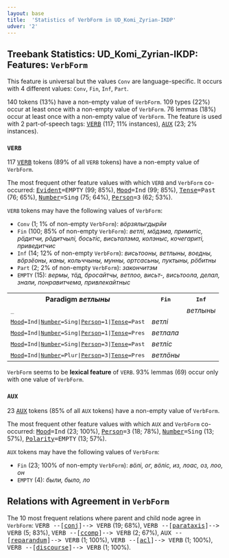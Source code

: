 ```yaml
---
layout: base
title:  'Statistics of VerbForm in UD_Komi_Zyrian-IKDP'
udver: '2'
---
```


## Treebank Statistics: UD_Komi_Zyrian-IKDP: Features: `VerbForm`

This feature is universal but the values `Conv` are language-specific.
It occurs with 4 different values: `Conv`, `Fin`, `Inf`, `Part`.

140 tokens (13%) have a non-empty value of `VerbForm`.
109 types (22%) occur at least once with a non-empty value of `VerbForm`.
76 lemmas (18%) occur at least once with a non-empty value of `VerbForm`.
The feature is used with 2 part-of-speech tags: <tt><a href="kpv_ikdp-pos-VERB.html">VERB</a></tt> (117; 11% instances), <tt><a href="kpv_ikdp-pos-AUX.html">AUX</a></tt> (23; 2% instances).

### `VERB`

117 <tt><a href="kpv_ikdp-pos-VERB.html">VERB</a></tt> tokens (89% of all `VERB` tokens) have a non-empty value of `VerbForm`.

The most frequent other feature values with which `VERB` and `VerbForm` co-occurred: <tt><a href="kpv_ikdp-feat-Evident.html">Evident</a></tt><tt>=EMPTY</tt> (99; 85%), <tt><a href="kpv_ikdp-feat-Mood.html">Mood</a></tt><tt>=Ind</tt> (99; 85%), <tt><a href="kpv_ikdp-feat-Tense.html">Tense</a></tt><tt>=Past</tt> (76; 65%), <tt><a href="kpv_ikdp-feat-Number.html">Number</a></tt><tt>=Sing</tt> (75; 64%), <tt><a href="kpv_ikdp-feat-Person.html">Person</a></tt><tt>=3</tt> (62; 53%).

`VERB` tokens may have the following values of `VerbForm`:

* `Conv` (1; 1% of non-empty `VerbForm`): <em>вӧрзялыгдырйи</em>
* `Fin` (100; 85% of non-empty `VerbForm`): <em>ветлі, мӧдэма, примитіс, рӧдитчи, рӧдитчылі, босьтіс, висьталэма, колэныс, кочегариті, приведитчис</em>
* `Inf` (14; 12% of non-empty `VerbForm`): <em>висьтооны, ветлыны, воедны, вӧрзёоны, каны, кольччыны, мунны, ортсасьны, пуктыны, рӧбитны</em>
* `Part` (2; 2% of non-empty `VerbForm`): <em>закончитэм</em>
* `EMPTY` (15): <em>вермы, тӧд, бросайтчы, ветлоо, висьт-, висьтоола, делал, знали, понравитчема, привлекайтныс</em>

<table>
  <tr><th>Paradigm <i>ветлыны</i></th><th><tt>Fin</tt></th><th><tt>Inf</tt></th></tr>
  <tr><td><tt>_</tt></td><td></td><td><em>ветлыны</em></td></tr>
  <tr><td><tt><tt><a href="kpv_ikdp-feat-Mood.html">Mood</a></tt><tt>=Ind</tt>|<tt><a href="kpv_ikdp-feat-Number.html">Number</a></tt><tt>=Sing</tt>|<tt><a href="kpv_ikdp-feat-Person.html">Person</a></tt><tt>=1</tt>|<tt><a href="kpv_ikdp-feat-Tense.html">Tense</a></tt><tt>=Past</tt></tt></td><td><em>ветлі</em></td><td></td></tr>
  <tr><td><tt><tt><a href="kpv_ikdp-feat-Mood.html">Mood</a></tt><tt>=Ind</tt>|<tt><a href="kpv_ikdp-feat-Number.html">Number</a></tt><tt>=Sing</tt>|<tt><a href="kpv_ikdp-feat-Person.html">Person</a></tt><tt>=1</tt>|<tt><a href="kpv_ikdp-feat-Tense.html">Tense</a></tt><tt>=Pres</tt></tt></td><td><em>ветлала</em></td><td></td></tr>
  <tr><td><tt><tt><a href="kpv_ikdp-feat-Mood.html">Mood</a></tt><tt>=Ind</tt>|<tt><a href="kpv_ikdp-feat-Number.html">Number</a></tt><tt>=Sing</tt>|<tt><a href="kpv_ikdp-feat-Person.html">Person</a></tt><tt>=3</tt>|<tt><a href="kpv_ikdp-feat-Tense.html">Tense</a></tt><tt>=Past</tt></tt></td><td><em>ветліс</em></td><td></td></tr>
  <tr><td><tt><tt><a href="kpv_ikdp-feat-Mood.html">Mood</a></tt><tt>=Ind</tt>|<tt><a href="kpv_ikdp-feat-Number.html">Number</a></tt><tt>=Plur</tt>|<tt><a href="kpv_ikdp-feat-Person.html">Person</a></tt><tt>=3</tt>|<tt><a href="kpv_ikdp-feat-Tense.html">Tense</a></tt><tt>=Pres</tt></tt></td><td><em>ветлӧны</em></td><td></td></tr>
</table>

`VerbForm` seems to be **lexical feature** of `VERB`. 93% lemmas (69) occur only with one value of `VerbForm`.

### `AUX`

23 <tt><a href="kpv_ikdp-pos-AUX.html">AUX</a></tt> tokens (85% of all `AUX` tokens) have a non-empty value of `VerbForm`.

The most frequent other feature values with which `AUX` and `VerbForm` co-occurred: <tt><a href="kpv_ikdp-feat-Mood.html">Mood</a></tt><tt>=Ind</tt> (23; 100%), <tt><a href="kpv_ikdp-feat-Person.html">Person</a></tt><tt>=3</tt> (18; 78%), <tt><a href="kpv_ikdp-feat-Number.html">Number</a></tt><tt>=Sing</tt> (13; 57%), <tt><a href="kpv_ikdp-feat-Polarity.html">Polarity</a></tt><tt>=EMPTY</tt> (13; 57%).

`AUX` tokens may have the following values of `VerbForm`:

* `Fin` (23; 100% of non-empty `VerbForm`): <em>вӧлі, ог, вӧліс, из, лоас, оз, лоо, он</em>
* `EMPTY` (4): <em>были, было, ло</em>

## Relations with Agreement in `VerbForm`

The 10 most frequent relations where parent and child node agree in `VerbForm`:
<tt>VERB --[<tt><a href="kpv_ikdp-dep-conj.html">conj</a></tt>]--> VERB</tt> (19; 68%),
<tt>VERB --[<tt><a href="kpv_ikdp-dep-parataxis.html">parataxis</a></tt>]--> VERB</tt> (5; 83%),
<tt>VERB --[<tt><a href="kpv_ikdp-dep-ccomp.html">ccomp</a></tt>]--> VERB</tt> (2; 67%),
<tt>AUX --[<tt><a href="kpv_ikdp-dep-reparandum.html">reparandum</a></tt>]--> VERB</tt> (1; 100%),
<tt>VERB --[<tt><a href="kpv_ikdp-dep-acl.html">acl</a></tt>]--> VERB</tt> (1; 100%),
<tt>VERB --[<tt><a href="kpv_ikdp-dep-discourse.html">discourse</a></tt>]--> VERB</tt> (1; 100%).

